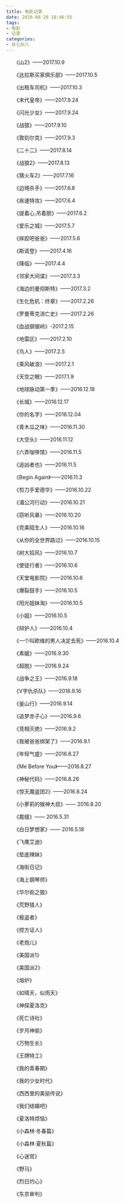 ```yaml
---
title: 电影记录
date: 2016-08-20 18:46:55
tags:
- 电影
- 记录
categories:
- 杂七杂八
---
```


　　《山2》——2017.10.9

　　《达拉斯买家俱乐部》——2017.10.5

　　《出租车司机》——2017.10.3

　　《末代皇帝》——2017.9.24

　　《闪光少女》——2017.9.24

　　《战狼》——2017.9.10

　　《敦刻尔克》——2017.9.3

　　《二十二》——2017.8.14

　　《战狼2》——2017.8.13

　　《猜火车2》——2017.7.16

　　《边境杀手》——2017.6.8

　　《疾速特攻》——2017.6.4

　　《提着心,吊着胆》——2017.6.2

　　《爱乐之城》——2017.5.7

　　《摔跤吧爸爸》——2017.5.6

　　《斯诺登》——2017.4.16

　　《降临》——2017.4.4

　　《邻家大间谍》——2017.3.3

　　《海边的曼彻斯特》——2017.3.2

　　《生化危机：终章》——2017.2.26

　　《罗曼蒂克消亡史》——2017.2.26

　　《血战钢锯岭》-2017.2.15

　　《地雷区》——2017.2.10

　　《鸟人》——2017.2.5

　　《乘风破浪》——2017.2.1

　　《天空之眼》——2017.1.9

　　《地球脉动第一季》——2016.12.18

　　《长城》——2016.12.17

　　《你的名字》——2016.12.04

　　《青木瓜之味》——2016.11.30

　　《大空头》——2016.11.12

　　《六弄咖啡馆》——2016.11.5

　　《追凶者也》——2016.11.5

　　《Begin Again》——2016.11.3

　　《剪刀手爱德华》——2016.10.22

　　《湄公河行动》——2016.10.21

　　《窃听风暴》——2016.10.20

　　《完美陌生人》——2016.10.16

　　《从你的全世界路过》——2016.10.15

　　《树大招风》——2016.10.7

　　《使徒行者》——2016.10.6

　　《天堂电影院》——2016.10.6

　　《爆裂鼓手》——2016.10.5

　　《阳光姐妹淘》——2016.10.5

　　《小姐》——2016.10.5

　　《辩护人》——2016.10.4

　　《一个叫欧维的男人决定去死》——2016.10.4

　　《素媛》——2016.9.30

　　《超脱》——2016.9.24

　　《战争之王》——2016.9.18

　　《V字仇杀队》——2016.9.16

　　《釜山行》——2016.9.14

　　《追梦赤子心》——2016.9.6

　　《竞相灭绝》——2016.9.2

　　《我被爸爸绑架了》——2016.9.1

　　《年轻气盛》——2016.8.27

　　《Me Before You》——2016.8.27

　　《神秘代码》——2016.8.26

　　《惊天魔盗团2》——2016.8.24

　　《小萝莉的猴神大叔》—— 2016.8.20

　　《裁缝》—— 2016.5.31

　　《白日梦想家》—— 2016.5.18

　　《飞鹰艾迪》

　　《垫底辣妹》

　　《海街日记》

　　《海上钢琴师》

　　《华尔街之狼》

　　《荒野猎人》

　　《极盗者》

　　《控方证人》

　　《老炮儿》

　　《美国派1》

　　《美国派2》

　　《熔炉》

　　《如晴天，似雨天》

　　《神探夏洛克》

　　《死亡诗社》

　　《岁月神偷》

　　《万物生长》

　　《王牌特工》

　　《我的青春期》

　　《我的少女时代》

　　《西西里的美丽传说》

　　《我们结婚吧》

　　《夏洛特烦恼》

　　《小森林·冬春篇》

　　《小森林·夏秋篇》

　　《心迷宫》

　　《野马》

　　《烈日灼心》

　　《东京审判》